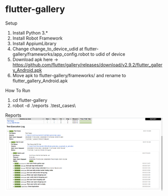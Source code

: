 # flutter-gallery

Setup
1. Install Python 3.*
2. Install Robot Framework 
3. Install AppiumLibrary
4. Change change_to_device_udid at flutter-gallery/frameworks/app_config.robot to udid of device
5. Download apk here -> https://github.com/flutter/gallery/releases/download/v2.9.2/flutter_gallery_Android.apk
6. Move apk to flutter-gallery/frameworks/ and rename to flutter_gallery_Android.apk


How To Run
1. cd flutter-gallery
2. robot -d .\reports .\test_cases\

Reports
![img.png](img.png)